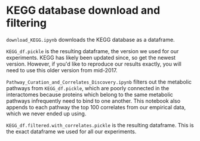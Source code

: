 # KEGG database download and filtering

`download_KEGG.ipynb` downloads the KEGG database as a dataframe.

`KEGG_df.pickle` is the resulting dataframe, the version we used for our experiments. KEGG has likely been updated since, so get the newest version. However, if you'd like to reproduce our results exactly, you will need to use this older version from mid-2017.

`Pathway_Curation_and_Correlates_Discovery.ipynb` filters out the metabolic pathways from `KEGG_df.pickle`, which are poorly connected in the interactomes because proteins which belong to the same metabolic pathways infrequently need to bind to one another. This notebook also appends to each pathway the top 100 correlates from our empirical data, which we never ended up using.

`KEGG_df.filtered.with_correlates.pickle` is the resulting dataframe. This is the exact dataframe we used for all our experiments.

